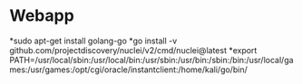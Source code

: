 # Webapp

*sudo apt-get install golang-go
*go install -v github.com/projectdiscovery/nuclei/v2/cmd/nuclei@latest
*export PATH=/usr/local/sbin:/usr/local/bin:/usr/sbin:/usr/bin:/sbin:/bin:/usr/local/games:/usr/games:/opt/cgi/oracle/instantclient:/home/kali/go/bin/
